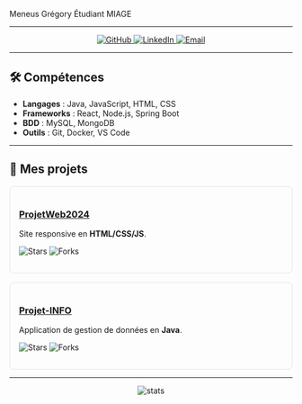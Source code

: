 Meneus Grégory
Étudiant MIAGE 

---



<p align="center">
  <a href="https://github.com/greg95400">
    <img src="https://img.shields.io/badge/GitHub-Profile-black?logo=github" alt="GitHub"/>
  </a>
  <a href="https://www.linkedin.com/in/gr%C3%A9gory-meneus-8379a5309/">
    <img src="https://img.shields.io/badge/LinkedIn-Connect-blue?logo=linkedin" alt="LinkedIn"/>
  </a>
  <a href="mailto:gregory.meneus.pro@gmail.com">
    <img src="https://img.shields.io/badge/Email-contact-red?logo=gmail" alt="Email"/>
  </a>
</p>

---

## 🛠️ Compétences

- **Langages** : Java, JavaScript, HTML, CSS  
- **Frameworks** : React, Node.js, Spring Boot  
- **BDD** : MySQL, MongoDB  
- **Outils** : Git, Docker, VS Code  

---

## 🚀 Mes projets

<div style="display:flex; gap:1rem; flex-wrap:wrap; margin-top:1rem;">
  <!-- Projet 1 -->
  <div style="flex:1 1 250px; border:1px solid #e1e4e8; border-radius:8px; padding:1rem;">
    <h3>
      <a href="https://github.com/Noe932/ProjetWeb2024" target="_blank">
        ProjetWeb2024
      </a>
    </h3>
    <p>Site responsive en <strong>HTML/CSS/JS</strong>.</p>
    <p>
      <img src="https://img.shields.io/github/stars/Noe932/ProjetWeb2024?style=social" alt="Stars"/>
      <img src="https://img.shields.io/github/forks/Noe932/ProjetWeb2024?style=social" alt="Forks"/>
    </p>
  </div>
  <!-- Projet 2 -->
  <div style="flex:1 1 250px; border:1px solid #e1e4e8; border-radius:8px; padding:1rem;">
    <h3>
      <a href="https://github.com/Noe932/Projet-INFO" target="_blank">
        Projet-INFO
      </a>
    </h3>
    <p>Application de gestion de données en <strong>Java</strong>.</p>
    <p>
      <img src="https://img.shields.io/github/stars/Noe932/Projet-INFO?style=social" alt="Stars"/>
      <img src="https://img.shields.io/github/forks/Noe932/Projet-INFO?style=social" alt="Forks"/>
    </p>
  </div>
</div>

---

<p align="center">
  <img src="https://github-readme-stats.vercel.app/api?username=greg95400&show_icons=true&theme=radical" alt="stats" />
</p>
